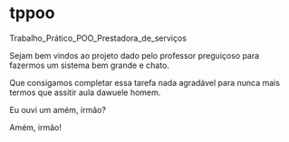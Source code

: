 tppoo
=====

Trabalho_Prático_POO_Prestadora_de_serviços

Sejam bem vindos ao projeto dado pelo professor preguiçoso para fazermos um sistema bem grande e chato.

Que consigamos completar essa tarefa nada agradável para nunca mais termos que assitir aula dawuele homem.

Eu ouvi um amém, irmão?

Amém, irmão!
